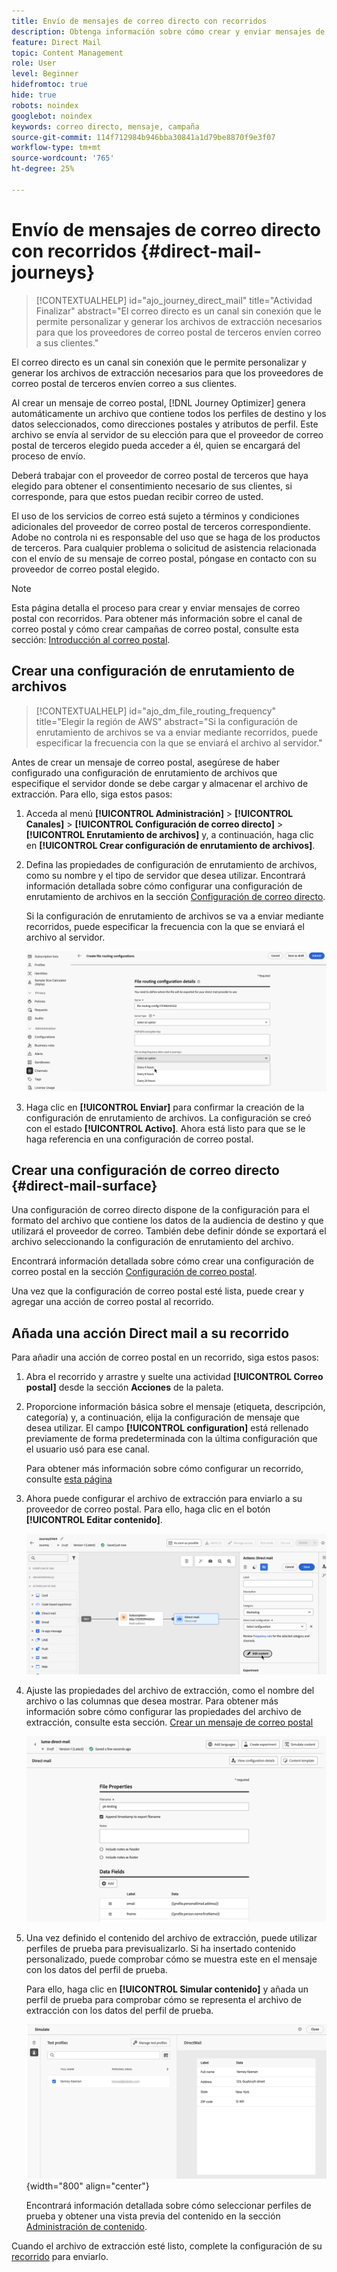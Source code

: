 ```yaml
---
title: Envío de mensajes de correo directo con recorridos
description: Obtenga información sobre cómo crear y enviar mensajes de correo postal con recorridos.
feature: Direct Mail
topic: Content Management
role: User
level: Beginner
hidefromtoc: true
hide: true
robots: noindex
googlebot: noindex
keywords: correo directo, mensaje, campaña
source-git-commit: 114f712984b946bba30841a1d79be8870f9e3f07
workflow-type: tm+mt
source-wordcount: '765'
ht-degree: 25%

---
```



# Envío de mensajes de correo directo con recorridos {#direct-mail-journeys}

>[!CONTEXTUALHELP]
>id="ajo_journey_direct_mail"
>title="Actividad Finalizar"
>abstract="El correo directo es un canal sin conexión que le permite personalizar y generar los archivos de extracción necesarios para que los proveedores de correo postal de terceros envíen correo a sus clientes."

El correo directo es un canal sin conexión que le permite personalizar y generar los archivos de extracción necesarios para que los proveedores de correo postal de terceros envíen correo a sus clientes.

Al crear un mensaje de correo postal, [!DNL Journey Optimizer] genera automáticamente un archivo que contiene todos los perfiles de destino y los datos seleccionados, como direcciones postales y atributos de perfil. Este archivo se envía al servidor de su elección para que el proveedor de correo postal de terceros elegido pueda acceder a él, quien se encargará del proceso de envío.

Deberá trabajar con el proveedor de correo postal de terceros que haya elegido para obtener el consentimiento necesario de sus clientes, si corresponde, para que estos puedan recibir correo de usted.

El uso de los servicios de correo está sujeto a términos y condiciones adicionales del proveedor de correo postal de terceros correspondiente. Adobe no controla ni es responsable del uso que se haga de los productos de terceros. Para cualquier problema o solicitud de asistencia relacionada con el envío de su mensaje de correo postal, póngase en contacto con su proveedor de correo postal elegido.

>[!NOTE]
>
>Esta página detalla el proceso para crear y enviar mensajes de correo postal con recorridos. Para obtener más información sobre el canal de correo postal y cómo crear campañas de correo postal, consulte esta sección: [Introducción al correo postal](../direct-mail/get-started-direct-mail.md).

## Crear una configuración de enrutamiento de archivos

>[!CONTEXTUALHELP]
>id="ajo_dm_file_routing_frequency"
>title="Elegir la región de AWS"
>abstract="Si la configuración de enrutamiento de archivos se va a enviar mediante recorridos, puede especificar la frecuencia con la que se enviará el archivo al servidor."

Antes de crear un mensaje de correo postal, asegúrese de haber configurado una configuración de enrutamiento de archivos que especifique el servidor donde se debe cargar y almacenar el archivo de extracción. Para ello, siga estos pasos:

1. Acceda al menú **[!UICONTROL Administración]** > **[!UICONTROL Canales]** > **[!UICONTROL Configuración de correo directo]** > **[!UICONTROL Enrutamiento de archivos]** y, a continuación, haga clic en **[!UICONTROL Crear configuración de enrutamiento de archivos]**.

1. Defina las propiedades de configuración de enrutamiento de archivos, como su nombre y el tipo de servidor que desea utilizar. Encontrará información detallada sobre cómo configurar una configuración de enrutamiento de archivos en la sección [Configuración de correo directo](../direct-mail/direct-mail-configuration.md#file-routing-configuration).

   Si la configuración de enrutamiento de archivos se va a enviar mediante recorridos, puede especificar la frecuencia con la que se enviará el archivo al servidor.

   ![](assets/file-routing-journey.png)

1. Haga clic en **[!UICONTROL Enviar]** para confirmar la creación de la configuración de enrutamiento de archivos. La configuración se creó con el estado **[!UICONTROL Activo]**. Ahora está listo para que se le haga referencia en una configuración de correo postal.

## Crear una configuración de correo directo {#direct-mail-surface}

Una configuración de correo directo dispone de la configuración para el formato del archivo que contiene los datos de la audiencia de destino y que utilizará el proveedor de correo. También debe definir dónde se exportará el archivo seleccionando la configuración de enrutamiento del archivo.

Encontrará información detallada sobre cómo crear una configuración de correo postal en la sección [Configuración de correo postal](../direct-mail/direct-mail-configuration.md#file-routing-configuration).

Una vez que la configuración de correo postal esté lista, puede crear y agregar una acción de correo postal al recorrido.

## Añada una acción Direct mail a su recorrido

Para añadir una acción de correo postal en un recorrido, siga estos pasos:

1. Abra el recorrido y arrastre y suelte una actividad **[!UICONTROL Correo postal]** desde la sección **Acciones** de la paleta.

1. Proporcione información básica sobre el mensaje (etiqueta, descripción, categoría) y, a continuación, elija la configuración de mensaje que desea utilizar. El campo **[!UICONTROL configuration]** está rellenado previamente de forma predeterminada con la última configuración que el usuario usó para ese canal.

   Para obtener más información sobre cómo configurar un recorrido, consulte [esta página](../building-journeys/journey-gs.md)

1. Ahora puede configurar el archivo de extracción para enviarlo a su proveedor de correo postal. Para ello, haga clic en el botón **[!UICONTROL Editar contenido]**.

   ![](assets/direct-mail-add-journey.png)

1. Ajuste las propiedades del archivo de extracción, como el nombre del archivo o las columnas que desea mostrar. Para obtener más información sobre cómo configurar las propiedades del archivo de extracción, consulte esta sección. [Crear un mensaje de correo postal](../direct-mail/create-direct-mail.md#extraction-file)

   ![](assets/direct-mail-journey-content.png)

1. Una vez definido el contenido del archivo de extracción, puede utilizar perfiles de prueba para previsualizarlo. Si ha insertado contenido personalizado, puede comprobar cómo se muestra este en el mensaje con los datos del perfil de prueba.

   Para ello, haga clic en **[!UICONTROL Simular contenido]** y añada un perfil de prueba para comprobar cómo se representa el archivo de extracción con los datos del perfil de prueba.

   ![](assets/direct-mail-simulate.png){width="800" align="center"}

   Encontrará información detallada sobre cómo seleccionar perfiles de prueba y obtener una vista previa del contenido en la sección [Administración de contenido](../content-management/preview-test.md).

Cuando el archivo de extracción esté listo, complete la configuración de su [recorrido](../building-journeys/journey-gs.md) para enviarlo.
